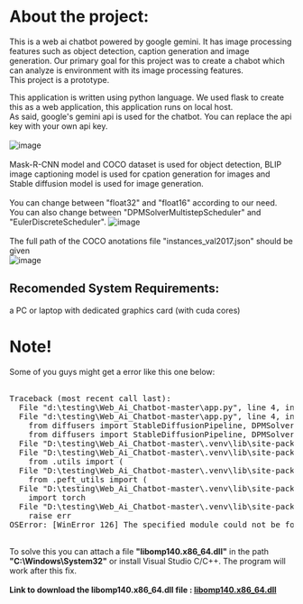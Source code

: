 <h1>About the project: </h1>

This is a web ai chatbot powered by google gemini. It has image processing features such as object detection, caption generation and image generation. 
Our primary goal for this project was to create a chabot which can analyze is environment with its image processing features.  
This project is a prototype.

This application is written using python language. We used flask to create this as a web application, this application runs on local host. <br>
As said, google's gemini api is used for the chatbot. You can replace the api key with your own api key. <br><br>
![image](https://github.com/user-attachments/assets/011b02d8-68a2-4fd5-aa67-b44c6441c5c0)
<br><br>
Mask-R-CNN model and COCO dataset is used for object detection, BLIP image captioning model is used for cpation generation for images and Stable diffusion model is used for image generation.
<br><br>
You can change between "float32" and "float16" according to our need. <br>
You can also change between "DPMSolverMultistepScheduler" and "EulerDiscreteScheduler".
![image](https://github.com/user-attachments/assets/3e310cc1-ed9b-4897-a771-e38190041857)
<br><br>
The full path of the COCO anotations file "instances_val2017.json" should be given <br>
![image](https://github.com/user-attachments/assets/cf10800e-297a-4d93-8337-d6a165abd08f)
<br>

<h2>Recomended System Requirements:</h2>
a PC or laptop with dedicated graphics card (with cuda cores)

<h1>Note!</h1>
Some of you guys might get a error like this one below: <br><br>
<pre>
Traceback (most recent call last):
  File "d:\testing\Web_Ai_Chatbot-master\app.py", line 4, in <module>
  File "d:\testing\Web_Ai_Chatbot-master\app.py", line 4, in <module>
    from diffusers import StableDiffusionPipeline, DPMSolverMultistepScheduler
    from diffusers import StableDiffusionPipeline, DPMSolverMultistepScheduler
  File "D:\testing\Web_Ai_Chatbot-master\.venv\lib\site-packages\diffusers\__init__.py", line 5, in <module>
  File "D:\testing\Web_Ai_Chatbot-master\.venv\lib\site-packages\diffusers\__init__.py", line 5, in <module>
    from .utils import (
  File "D:\testing\Web_Ai_Chatbot-master\.venv\lib\site-packages\diffusers\utils\__init__.py", line 100, in <module>
    from .peft_utils import (
  File "D:\testing\Web_Ai_Chatbot-master\.venv\lib\site-packages\diffusers\utils\peft_utils.py", line 28, in <module>
    import torch
  File "D:\testing\Web_Ai_Chatbot-master\.venv\lib\site-packages\torch\__init__.py", line 148, in <module>
    raise err
OSError: [WinError 126] The specified module could not be found. Error loading "D:\testing\Web_Ai_Chatbot-master\.venv\lib\site-packages\torch\lib\fbgemm.dll" or one of its dependencies.
</pre>
<br>
To solve this you can attach a file <b>"libomp140.x86_64.dll"</b> in the path <b>"C:\Windows\System32"</b> or install Visual Studio C/C++. The program will work after this fix. <br><br>
<b>Link to download the libomp140.x86_64.dll file : <a href="https://www.youtube.com/redirect?event=video_description&redir_token=QUFFLUhqbXQwWXc0RWwwd01KczdtMDMtTTQ1bndmMW9FUXxBQ3Jtc0tuNUpsRVg0S1NYVmxrVk9JYllRV3JVQ3BadjBjTS1FeEhuNTdwY1ZYb1RIY3Ztd3M2Y0w0UUhqck5XSDAyeUJkT1h0S2QtN1lBM3lxZmlFOVlVY3k2aTZmU1ZRZy1Xb1Y2UW0xVXdtYVNvOV9GT0wxQQ&q=https%3A%2F%2Fgithub.com%2Frorymulcahey%2Flibomp140.x86_64.dll%2Fraw%2Fmain%2Flibomp140.x86_64.dll&v=npPdd7wk3Ok">libomp140.x86_64.dll</a></b>
